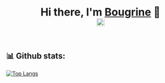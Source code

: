 <h1 align="center">
Hi there, I'm <a href="https://github.com/bougrine-bd/1337-Projects" target="_blank" rel="noreferrer">Bougrine</a> 👋
<br>
<!-- <a align="center" href=""><img align="center" src="https://raw.githubusercontent.com/yushi1007/yushi1007/main/images/linkedin.svg" alt="" width="21px"/></a> -->
<a align="center" href="https://www.instagram.com/bougrine.bd"><img align="center" src="https://raw.githubusercontent.com/yushi1007/yushi1007/main/images/instagram.svg" alt="" width="21px"/></a>
</h1>

<br>

## 📊 Github stats:
[![Top Langs](https://github-readme-stats.vercel.app/api/top-langs/?username=bougrine-bd&layout=demo&theme=tokyonight&bg_color=122339)](https://github.com/bougrine-bd/1337-Projects)
